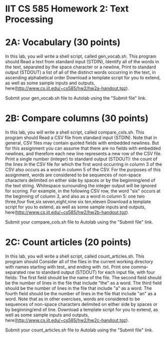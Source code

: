 
# IIT CS 585 Homework 2: Text Processing
# 2A: Vocabulary (30 points)
In this lab, you will write a shell script, called gen_vocab.sh. This program should
Read a text from standard input (STDIN),
Identify all of the words in the text, separated by the space character or a newline,
Print to standard output (STDOUT) a list of all of the distinct words occurring in the text, in ascending alphabetical order
Download a template script for you to extend, as well as some sample inputs and outputs, here(http://www.cs.iit.edu/~cs585/hw2/hw2a-handout.tgz).

Submit your gen_vocab.sh file to Autolab using the "Submit file" link.

# 2B: Compare columns (30 points)
In this lab, you will write a shell script, called compare_cols.sh. This program should
Read a CSV file from standard input (STDIN).
Note that in general, CSV files may contain quoted fields with embedded newlines. But for this assignment you can assume that there are no fields with embedded newlines, and therefore each new line represents a new row of the CSV file.
Print a single number (integer) to standard output (STDOUT): the count of the lines in the CSV file for which the first word occurring in column 3 of the CSV also occurs as a word in column 5 of the CSV.
For the purposes of this assignment, words are considered to be sequences of non-space characters delimited on either side by spaces or by the beginning/end of the text string.
Whitespace surrounding the integer output will be ignored for scoring.
For example, in the following CSV row, the word "six" occurs at the beginning of column 3, and also as a word in column 5:
one two three,four five,six seven,eight,nine six ten,eleven
Download a template script for you to extend, as well as some sample inputs and outputs, here(http://www.cs.iit.edu/~cs585/hw2/hw2b-handout.tgz).

Submit your compare_cols.sh file to Autolab using the "Submit file" link.

# 2C: Count articles (20 points)
In this lab, you will write a shell script, called count_articles.sh. This program should
Consider all of the files in the current working directory with names starting with test_ and ending with .txt.
Print one comma-separated row to standard output (STDOUT) for each input file, with four fields:
The first field should be the name of the file.
The second field should be the number of lines in the file that include "the" as a word.
The third field should be the number of lines in the file that include "a" as a word.
The fourth field should be the number of lines in the file that include "an" as a word.
Note that as in other exercises, words are considered to be sequences of non-space characters delimited on either side by spaces or by beginning/end of line.
Download a template script for you to extend, as well as some sample inputs and outputs, here(http://www.cs.iit.edu/~cs585/hw2/hw2c-handout.tgz).

Submit your count_articles.sh file to Autolab using the "Submit file" link.
